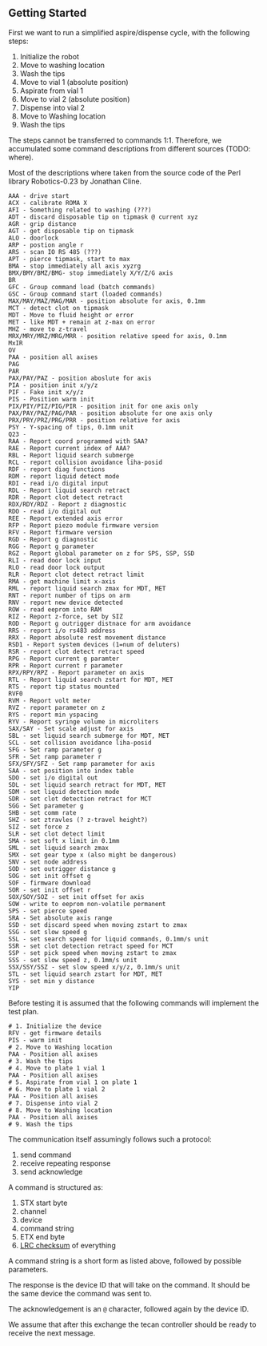 ## Getting Started

First we want to run a simplified aspire/dispense cycle, with the following steps:

 1. Initialize the robot
 2. Move to washing location
 3. Wash the tips
 4. Move to vial 1 (absolute position)
 5. Aspirate from vial 1
 6. Move to vial 2 (absolute position)
 7. Dispense into vial 2
 8. Move to Washing location
 9. Wash the tips

The steps cannot be transferred to commands 1:1.
Therefore, we accumulated some command descriptions from different sources (TODO: where).

Most of the descriptions where taken from the source code of the Perl library
Robotics-0.23 by Jonathan Cline.

```
AAA - drive start
ACX - calibrate ROMA X
AFI - Something related to washing (???)
ADT - discard disposable tip on tipmask @ current xyz
AGR - grip distance
AGT - get disposable tip on tipmask
ALO - doorlock
ARP - postion angle r
ARS - scan IO RS 485 (???)
APT - pierce tipmask, start to max
BMA - stop immediately all axis xyzrg
BMX/BMY/BMZ/BMG- stop immediately X/Y/Z/G axis
BR
GFC - Group command load (batch commands)
GSC - Group command start (loaded commands)
MAX/MAY/MAZ/MAG/MAR - position absolute for axis, 0.1mm
MCT - detect clot on tipmask
MDT - Move to fluid height or error
MET - like MDT + remain at z-max on error
MHZ - move to z-travel
MRX/MRY/MRZ/MRG/MRR - position relative speed for axis, 0.1mm
MxIR
OV
PAA - position all axises
PAG
PAR
PAX/PAY/PAZ - position aboslute for axis
PIA - position init x/y/z
PIF - Fake init x/y/z
PIS - Position warm init
PIX/PIY/PIZ/PIG/PIR - position init for one axis only
PAX/PAY/PAZ/PAG/PAR - position absolute for one axis only
PRX/PRY/PRZ/PRG/PRR - position relative for axis
PSY - Y-spacing of tips, 0.1mm unit
Q23 - 
RAA - Report coord programmed with SAA?
RAE - Report current index of AAA?
RBL - Report liquid search submerge
RCL - report collision avoidance liha-posid
RDF - report diag functions
RDM - report liquid detect mode
RDI - read i/o digital input
RDL - Report liquid search retract
RDR - Report clot detect retract
RDX/RDY/RDZ - Report z diagnostic
RDO - read i/o digital out
REE - Report extended axis error
RFP - Report piezo module firmware version
RFV - Report firmware version
RGD - Report g diagnostic
RGG - Report g parameter
RGZ - Report global parameter on z for SPS, SSP, SSD
RLI - read door lock input
RLO - read door lock output
RLR - Report clot detect retract limit
RMA - get machine limit x-axis
RML - report liquid search zmax for MDT, MET
RNT - report number of tips on arm
RNV - report new device detected
ROW - read eeprom into RAM
RIZ - Report z-force, set by SIZ
ROD - Report g outrigger distnace for arm avoidance
RRS - report i/o rs483 address
RRX - Report absolute rest movement distance
RSD1 - Report system devices (1=num of deluters)
RSR - report clot detect retract speed
RPG - Report current g paramter
RPR - Report current r parameter
RPX/RPY/RPZ - Report parameter on axis
RTL - Report liquid search zstart for MDT, MET
RTS - report tip status mounted
RVF0
RVM - Report volt meter
RVZ - report parameter on z
RYS - report min yspacing
RYV - Report syringe volume in microliters
SAX/SAY - Set scale adjust for axis
SBL - set liquid search submerge for MDT, MET
SCL - set collision avoidance liha-posid
SFG - Set ramp parameter g
SFR - Set ramp parameter r
SFX/SFY/SFZ - Set ramp parameter for axis
SAA - set position into index table
SDO - set i/o digital out
SDL - set liquid search retract for MDT, MET
SDM - set liquid detection mode
SDR - set clot detection retract for MCT
SGG - Set parameter g
SHB - set comm rate
SHZ - set ztravles (? z-travel height?)
SIZ - set force z
SLR - set clot detect limit
SMA - set soft x limit in 0.1mm
SML - set liquid search zmax
SMX - set gear type x (also might be dangerous)
SNV - set node address
SOD - set outrigger distance g
SOG - set init offset g
SOF - firmware download
SOR - set init offset r
SOX/SOY/SOZ - set init offset for axis
SOW - write to eeprom non-volatile permanent
SPS - set pierce speed
SRA - Set absolute axis range
SSD - set discard speed when moving zstart to zmax
SSG - set slow speed g
SSL - set search speed for liquid commands, 0.1mm/s unit
SSR - set clot detection retract speed for MCT
SSP - set pick speed when moving zstart to zmax
SSS - set slow speed z, 0.1mm/s unit
SSX/SSY/SSZ - set slow speed x/y/z, 0.1mm/s unit
STL - set liquid search zstart for MDT, MET
SYS - set min y distance
YIP
```

Before testing it is assumed that the following commands will implement the test plan.

```
# 1. Initialize the device
RFV - get firmware details
PIS - warm init
# 2. Move to Washing location
PAA - Position all axises
# 3. Wash the tips
# 4. Move to plate 1 vial 1
PAA - Position all axises
# 5. Aspirate from vial 1 on plate 1
# 6. Move to plate 1 vial 2
PAA - Position all axises
# 7. Dispense into vial 2
# 8. Move to Washing location
PAA - Position all axises
# 9. Wash the tips
```


The communication itself assumingly follows such a protocol:

 1. send command
 1. receive repeating response
 1. send acknowledge

A command is structured as:

 1. STX start byte
 1. channel
 1. device
 1. command string
 1. ETX end byte
 1. [LRC checksum](https://en.wikipedia.org/wiki/Longitudinal_redundancy_check)
    of everything

A command string is a short form as listed above, followed by possible
parameters.

The response is the device ID that will take on the command. It should be the same device the command was sent to.

The acknowledgement is an `@` character, followed again by the device ID.

We assume that after this exchange the tecan controller should be ready to receive the next message.
